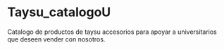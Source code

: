 # Taysu_catalogoU
Catalogo de productos de taysu accesorios para apoyar a universitarios que deseen vender con nosotros.
